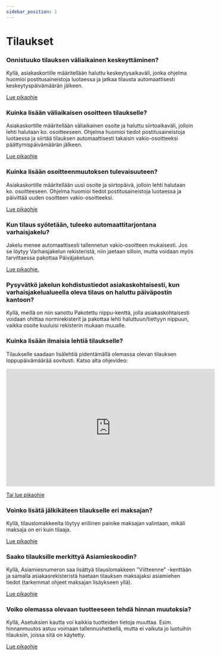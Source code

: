 ```yaml
---
sidebar_position: 1
---
```


# Tilaukset

### Onnistuuko tilauksen väliaikainen keskeyttäminen?

Kyllä, asiakaskortille määritellään haluttu keskeytysaikaväli, jonka ohjelma huomioi postitusaineistoja luotaessa ja jatkaa tilausta automaattisesti keskeytyspäivämäärän jälkeen.

<a href="../pikaohjeet/jakelun-keskeytys">Lue pikaohje</a>

### Kuinka lisään väliaikaisen osoitteen tilaukselle?

Asiakaskortille määritellään väliaikainen osoite ja haluttu siirtoaikaväli, jolloin lehti halutaan ko. osoitteeseen. Ohjelma huomioi tiedot postitusaineistoja luotaessa ja siirtää tilauksen automaattisesti takaisin vakio-osoitteeksi päättymispäivämäärän jälkeen.

<a href="../pikaohjeet/valiaikainen-osoitteenmuutos">Lue pikaohje</a>

### Kuinka lisään osoitteenmuutoksen tulevaisuuteen?

Asiakaskortille määritellään uusi osoite ja siirtopäivä, jolloin lehti halutaan ko. osoitteeseen. Ohjelma huomioi tiedot postitusaineistoja luotaessa ja päivittää uuden osoitteen vakio-osoitteeksi.

<a href="../pikaohjeet/osoitteenmuutos">Lue pikaohje</a>

### Kun tilaus syötetään, tuleeko automaattitarjontana varhaisjakelu?

Jakelu menee automaattisesti tallennetun vakio-osoitteen mukaisesti. Jos se löytyy Varhaisjakelun rekisteristä, niin jaetaan silloin, mutta voidaan myös tarvittaessa pakottaa Päiväjakeluun.

<a href="../pikaohjeet/varhaisjakelun-esto">Lue pikaohje.</a>

### Pysyvätkö jakelun kohdistustiedot asiakaskohtaisesti, kun varhaisjakelualueella oleva tilaus on haluttu päiväpostin kantoon?

Kyllä, meillä on niin sanottu Pakotettu nippu-kenttä, jolla asiakaskohtaisesti voidaan ohittaa normirekisterit ja pakottaa lehti haluttuun/tiettyyn nippuun, vaikka osoite kuuluisi rekisterin mukaan muualle.

### Kuinka lisään ilmaisia lehtiä tilaukselle?

Tilaukselle saadaan lisälehtiä pidentämällä olemassa olevan tilauksen loppupäivämäärää sovitusti. Katso alta ohjevideo:

<div class="ratio ratio-16x9">
                    <iframe width="560" height="315" src="https://www.youtube.com/embed/4i9R_Pw-PIc?si=y4ASXbL2bdqMnE-z"
                        title="YouTube video player" frameborder="0"
                        allow="accelerometer; autoplay; clipboard-write; encrypted-media; gyroscope; picture-in-picture; web-share"
                        allowfullscreen></iframe>
</div>

<a href="../pikaohjeet/tilausjakson-pidentaminen"> Tai lue pikaohje</a>

### Voinko lisätä jälkikäteen tilaukselle eri maksajan?

Kyllä, tilauslomakkeelta löytyy erillinen painike maksajan valintaan, mikäli maksaja on eri kuin tilaaja.

<a href="../pikaohjeet/eri-maksaja">Lue pikaohje</a>

### Saako tilauksille merkittyä Asiamieskoodin?

Kyllä, Asiamiesnumeron saa lisättyä tilauslomakkeen "Viitteenne" -kenttään ja samalla asiakasrekisteristä haetaan tilauksen maksajaksi asiamiehen tiedot (tarkemmat ohjeet maksajan lisäykseen yllä).

<a href="../pikaohjeet/asiamieskoodin-lisays">Lue pikaohje</a>

### Voiko olemassa olevaan tuotteeseen tehdä hinnan muutoksia?

Kyllä, Asetuksien kautta voi kaikkia tuotteiden tietoja muuttaa. Esim. hinnanmuutos astuu voimaan tallennushetkellä, mutta ei vaikuta jo luotuihin tilauksiin, joissa sitä on käytetty.

<a href="../pikaohjeet/tuotteen-hinnanmuutos">Lue pikaohje</a>